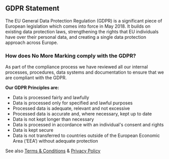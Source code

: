 ## GDPR Statement
The EU General Data Protection Regulation (GDPR) is a significant piece of European legislation which comes
into force in May 2018. It builds on existing data protection laws, strengthening the rights that EU individuals have over
their personal data, and creating a single data protection approach across Europe.
### How does No More Marking comply with the GDPR?
As part of the compliance process we have reviewed all our internal processes, procedures, data systems and documentation to ensure that we are compliant with the GDPR.

**Our GDPR Principles are:**
* Data is processed fairly and lawfully
* Data is processed only for specified and lawful purposes
* Processed data is adequate, relevant and not excessive
* Processed data is accurate and, where necessary, kept up to date 
* Data is not kept longer than necessary
* Data is processed in accordance with an individual's consent and rights
* Data is kept secure
* Data is not transferred to countries outside of the European Economic Area (‘EEA’) without adequate
protection

See also [Terms & Conditions](https://www.nomoremarking.com/terms) & [Privacy Policy](https://www.nomoremarking.com/privacy)
